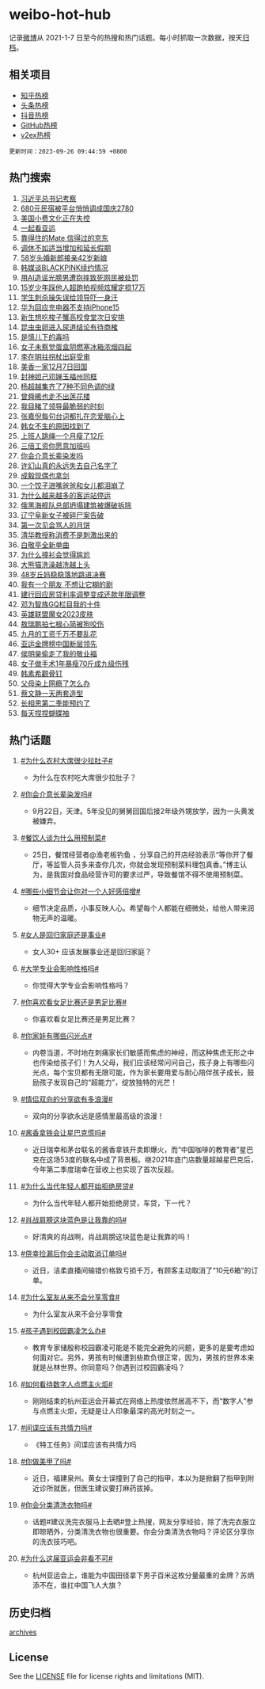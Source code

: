 # weibo-hot-hub

记录[微博](https://www.weibo.com)从 2021-1-7 日至今的热搜和热门话题。每小时抓取一次数据，按天[归档](archives)。

## 相关项目

- [知乎热榜](https://github.com/lonnyzhang423/zhihu-hot-hub)
- [头条热榜](https://github.com/lonnyzhang423/toutiao-hot-hub)
- [抖音热榜](https://github.com/lonnyzhang423/douyin-hot-hub)
- [GitHub热榜](https://github.com/lonnyzhang423/github-hot-hub)
- [v2ex热榜](https://github.com/lonnyzhang423/v2ex-hot-hub)


`更新时间：2023-09-26 09:44:59 +0800`

## 热门搜索

1. [习近平总书记考察](https://m.weibo.cn/search?containerid=100103type%3D1%26t%3D10%26q%3D%23%E4%B9%A0%E8%BF%91%E5%B9%B3%E6%80%BB%E4%B9%A6%E8%AE%B0%E8%80%83%E5%AF%9F%23&stream_entry_id=51&isnewpage=1&extparam=seat%3D1%26stream_entry_id%3D51%26pos%3D0%26c_type%3D51%26filter_type%3Drealtimehot%26dgr%3D0%26cate%3D10103%26q%3D%2523%25E4%25B9%25A0%25E8%25BF%2591%25E5%25B9%25B3%25E6%2580%25BB%25E4%25B9%25A6%25E8%25AE%25B0%25E8%2580%2583%25E5%25AF%259F%2523%26display_time%3D1695692698%26pre_seqid%3D169569269888202715237)
1. [680元民宿被平台悄悄调成国庆2780](https://m.weibo.cn/search?containerid=100103type%3D1%26t%3D10%26q%3D%23680%E5%85%83%E6%B0%91%E5%AE%BF%E8%A2%AB%E5%B9%B3%E5%8F%B0%E6%82%84%E6%82%84%E8%B0%83%E6%88%90%E5%9B%BD%E5%BA%862780%23&stream_entry_id=31&isnewpage=1&extparam=seat%3D1%26realpos%3D1%26dgr%3D0%26pos%3D0%26c_type%3D31%26band_rank%3D1%26flag%3D1%26filter_type%3Drealtimehot%26stream_entry_id%3D31%26q%3D%2523680%25E5%2585%2583%25E6%25B0%2591%25E5%25AE%25BF%25E8%25A2%25AB%25E5%25B9%25B3%25E5%258F%25B0%25E6%2582%2584%25E6%2582%2584%25E8%25B0%2583%25E6%2588%2590%25E5%259B%25BD%25E5%25BA%25862780%2523%26cate%3D5001%26lcate%3D5001%26display_time%3D1695692698%26pre_seqid%3D169569269888202715237)
1. [美国小费文化正在失控](https://m.weibo.cn/search?containerid=100103type%3D1%26t%3D10%26q%3D%E7%BE%8E%E5%9B%BD%E5%B0%8F%E8%B4%B9%E6%96%87%E5%8C%96%E6%AD%A3%E5%9C%A8%E5%A4%B1%E6%8E%A7&stream_entry_id=31&isnewpage=1&extparam=seat%3D1%26realpos%3D2%26dgr%3D0%26pos%3D1%26c_type%3D31%26band_rank%3D2%26flag%3D2%26filter_type%3Drealtimehot%26stream_entry_id%3D31%26q%3D%25E7%25BE%258E%25E5%259B%25BD%25E5%25B0%258F%25E8%25B4%25B9%25E6%2596%2587%25E5%258C%2596%25E6%25AD%25A3%25E5%259C%25A8%25E5%25A4%25B1%25E6%258E%25A7%26cate%3D5001%26lcate%3D5001%26display_time%3D1695692698%26pre_seqid%3D169569269888202715237)
1. [一起看亚运](https://m.weibo.cn/search?containerid=100103type%3D1%26t%3D10%26q%3D%23%E4%B8%80%E8%B5%B7%E7%9C%8B%E4%BA%9A%E8%BF%90%23&stream_entry_id=31&isnewpage=1&extparam=seat%3D1%26realpos%3D3%26dgr%3D0%26pos%3D2%26c_type%3D31%26band_rank%3D3%26flag%3D0%26filter_type%3Drealtimehot%26stream_entry_id%3D31%26q%3D%2523%25E4%25B8%2580%25E8%25B5%25B7%25E7%259C%258B%25E4%25BA%259A%25E8%25BF%2590%2523%26cate%3D5001%26lcate%3D5001%26display_time%3D1695692698%26pre_seqid%3D169569269888202715237)
1. [靠得住的Mate 信得过的京东](https://m.weibo.cn/search?containerid=100103type%3D1%26t%3D10%26q%3D%23%E9%9D%A0%E5%BE%97%E4%BD%8F%E7%9A%84Mate+%E4%BF%A1%E5%BE%97%E8%BF%87%E7%9A%84%E4%BA%AC%E4%B8%9C%23&stream_entry_id=31&isnewpage=1&extparam=seat%3D1%26filter_type%3Drealtimehot%26pos%3D3%26c_type%3D31%26band_rank%3D4%26dgr%3D0%26adid%3D205721%26is_ad_pos%3D1%26topic_ad%3D1%26stream_entry_id%3D31%26q%3D%2523%25E9%259D%25A0%25E5%25BE%2597%25E4%25BD%258F%25E7%259A%2584Mate%2520%25E4%25BF%25A1%25E5%25BE%2597%25E8%25BF%2587%25E7%259A%2584%25E4%25BA%25AC%25E4%25B8%259C%2523%26cate%3D5001%26lcate%3D5001%26display_time%3D1695692698%26pre_seqid%3D169569269888202715237)
1. [调休不如适当增加和延长假期](https://m.weibo.cn/search?containerid=100103type%3D1%26t%3D10%26q%3D%23%E8%B0%83%E4%BC%91%E4%B8%8D%E5%A6%82%E9%80%82%E5%BD%93%E5%A2%9E%E5%8A%A0%E5%92%8C%E5%BB%B6%E9%95%BF%E5%81%87%E6%9C%9F%23&stream_entry_id=31&isnewpage=1&extparam=seat%3D1%26realpos%3D4%26dgr%3D0%26pos%3D4%26c_type%3D31%26band_rank%3D4%26flag%3D1%26filter_type%3Drealtimehot%26stream_entry_id%3D31%26q%3D%2523%25E8%25B0%2583%25E4%25BC%2591%25E4%25B8%258D%25E5%25A6%2582%25E9%2580%2582%25E5%25BD%2593%25E5%25A2%259E%25E5%258A%25A0%25E5%2592%258C%25E5%25BB%25B6%25E9%2595%25BF%25E5%2581%2587%25E6%259C%259F%2523%26cate%3D5001%26lcate%3D5001%26display_time%3D1695692698%26pre_seqid%3D169569269888202715237)
1. [58岁头婚新郎接亲42岁新娘](https://m.weibo.cn/search?containerid=100103type%3D1%26t%3D10%26q%3D%2358%E5%B2%81%E5%A4%B4%E5%A9%9A%E6%96%B0%E9%83%8E%E6%8E%A5%E4%BA%B242%E5%B2%81%E6%96%B0%E5%A8%98%23&stream_entry_id=31&isnewpage=1&extparam=seat%3D1%26realpos%3D5%26dgr%3D0%26pos%3D5%26c_type%3D31%26band_rank%3D5%26flag%3D2%26filter_type%3Drealtimehot%26stream_entry_id%3D31%26q%3D%252358%25E5%25B2%2581%25E5%25A4%25B4%25E5%25A9%259A%25E6%2596%25B0%25E9%2583%258E%25E6%258E%25A5%25E4%25BA%25B242%25E5%25B2%2581%25E6%2596%25B0%25E5%25A8%2598%2523%26cate%3D5001%26lcate%3D5001%26display_time%3D1695692698%26pre_seqid%3D169569269888202715237)
1. [韩媒谈BLACKPINK续约情况](https://m.weibo.cn/search?containerid=100103type%3D1%26t%3D10%26q%3D%23%E9%9F%A9%E5%AA%92%E8%B0%88BLACKPINK%E7%BB%AD%E7%BA%A6%E6%83%85%E5%86%B5%23&stream_entry_id=31&isnewpage=1&extparam=seat%3D1%26realpos%3D6%26dgr%3D0%26pos%3D6%26c_type%3D31%26band_rank%3D6%26flag%3D1%26filter_type%3Drealtimehot%26stream_entry_id%3D31%26q%3D%2523%25E9%259F%25A9%25E5%25AA%2592%25E8%25B0%2588BLACKPINK%25E7%25BB%25AD%25E7%25BA%25A6%25E6%2583%2585%25E5%2586%25B5%2523%26cate%3D5001%26lcate%3D5001%26display_time%3D1695692698%26pre_seqid%3D169569269888202715237)
1. [用AI造谣光膀男遭抱摔致死网民被处罚](https://m.weibo.cn/search?containerid=100103type%3D1%26t%3D10%26q%3D%23%E7%94%A8AI%E9%80%A0%E8%B0%A3%E5%85%89%E8%86%80%E7%94%B7%E9%81%AD%E6%8A%B1%E6%91%94%E8%87%B4%E6%AD%BB%E7%BD%91%E6%B0%91%E8%A2%AB%E5%A4%84%E7%BD%9A%23&stream_entry_id=31&isnewpage=1&extparam=seat%3D1%26filter_type%3Drealtimehot%26pos%3D7%26c_type%3D31%26band_rank%3D7%26dgr%3D0%26adid%3D205597%26is_ad_pos%3D1%26stream_entry_id%3D31%26q%3D%2523%25E7%2594%25A8AI%25E9%2580%25A0%25E8%25B0%25A3%25E5%2585%2589%25E8%2586%2580%25E7%2594%25B7%25E9%2581%25AD%25E6%258A%25B1%25E6%2591%2594%25E8%2587%25B4%25E6%25AD%25BB%25E7%25BD%2591%25E6%25B0%2591%25E8%25A2%25AB%25E5%25A4%2584%25E7%25BD%259A%2523%26cate%3D5001%26lcate%3D5001%26display_time%3D1695692698%26pre_seqid%3D169569269888202715237)
1. [15岁少年踩他人超跑拍视频炫耀定损17万](https://m.weibo.cn/search?containerid=100103type%3D1%26t%3D10%26q%3D%2315%E5%B2%81%E5%B0%91%E5%B9%B4%E8%B8%A9%E4%BB%96%E4%BA%BA%E8%B6%85%E8%B7%91%E6%8B%8D%E8%A7%86%E9%A2%91%E7%82%AB%E8%80%80%E5%AE%9A%E6%8D%9F17%E4%B8%87%23&stream_entry_id=31&isnewpage=1&extparam=seat%3D1%26realpos%3D7%26dgr%3D0%26pos%3D8%26c_type%3D31%26band_rank%3D7%26flag%3D0%26filter_type%3Drealtimehot%26stream_entry_id%3D31%26q%3D%252315%25E5%25B2%2581%25E5%25B0%2591%25E5%25B9%25B4%25E8%25B8%25A9%25E4%25BB%2596%25E4%25BA%25BA%25E8%25B6%2585%25E8%25B7%2591%25E6%258B%258D%25E8%25A7%2586%25E9%25A2%2591%25E7%2582%25AB%25E8%2580%2580%25E5%25AE%259A%25E6%258D%259F17%25E4%25B8%2587%2523%26cate%3D5001%26lcate%3D5001%26display_time%3D1695692698%26pre_seqid%3D169569269888202715237)
1. [学生刺杀操失误给领导吓一身汗](https://m.weibo.cn/search?containerid=100103type%3D1%26t%3D10%26q%3D%23%E5%AD%A6%E7%94%9F%E5%88%BA%E6%9D%80%E6%93%8D%E5%A4%B1%E8%AF%AF%E7%BB%99%E9%A2%86%E5%AF%BC%E5%90%93%E4%B8%80%E8%BA%AB%E6%B1%97%23&stream_entry_id=31&isnewpage=1&extparam=seat%3D1%26realpos%3D8%26dgr%3D0%26pos%3D9%26c_type%3D31%26band_rank%3D8%26flag%3D2%26filter_type%3Drealtimehot%26stream_entry_id%3D31%26q%3D%2523%25E5%25AD%25A6%25E7%2594%259F%25E5%2588%25BA%25E6%259D%2580%25E6%2593%258D%25E5%25A4%25B1%25E8%25AF%25AF%25E7%25BB%2599%25E9%25A2%2586%25E5%25AF%25BC%25E5%2590%2593%25E4%25B8%2580%25E8%25BA%25AB%25E6%25B1%2597%2523%26cate%3D5001%26lcate%3D5001%26display_time%3D1695692698%26pre_seqid%3D169569269888202715237)
1. [华为回应充电器不支持iPhone15](https://m.weibo.cn/search?containerid=100103type%3D1%26t%3D10%26q%3D%23%E5%8D%8E%E4%B8%BA%E5%9B%9E%E5%BA%94%E5%85%85%E7%94%B5%E5%99%A8%E4%B8%8D%E6%94%AF%E6%8C%81iPhone15%23&stream_entry_id=31&isnewpage=1&extparam=seat%3D1%26realpos%3D9%26dgr%3D0%26pos%3D10%26c_type%3D31%26band_rank%3D9%26flag%3D0%26filter_type%3Drealtimehot%26stream_entry_id%3D31%26q%3D%2523%25E5%258D%258E%25E4%25B8%25BA%25E5%259B%259E%25E5%25BA%2594%25E5%2585%2585%25E7%2594%25B5%25E5%2599%25A8%25E4%25B8%258D%25E6%2594%25AF%25E6%258C%2581iPhone15%2523%26cate%3D5001%26lcate%3D5001%26display_time%3D1695692698%26pre_seqid%3D169569269888202715237)
1. [新生想吃梭子蟹高校食堂次日安排](https://m.weibo.cn/search?containerid=100103type%3D1%26t%3D10%26q%3D%23%E6%96%B0%E7%94%9F%E6%83%B3%E5%90%83%E6%A2%AD%E5%AD%90%E8%9F%B9%E9%AB%98%E6%A0%A1%E9%A3%9F%E5%A0%82%E6%AC%A1%E6%97%A5%E5%AE%89%E6%8E%92%23&stream_entry_id=31&isnewpage=1&extparam=seat%3D1%26realpos%3D10%26dgr%3D0%26pos%3D11%26c_type%3D31%26band_rank%3D10%26flag%3D32768%26filter_type%3Drealtimehot%26stream_entry_id%3D31%26q%3D%2523%25E6%2596%25B0%25E7%2594%259F%25E6%2583%25B3%25E5%2590%2583%25E6%25A2%25AD%25E5%25AD%2590%25E8%259F%25B9%25E9%25AB%2598%25E6%25A0%25A1%25E9%25A3%259F%25E5%25A0%2582%25E6%25AC%25A1%25E6%2597%25A5%25E5%25AE%2589%25E6%258E%2592%2523%26cate%3D5001%26lcate%3D5001%26display_time%3D1695692698%26pre_seqid%3D169569269888202715237)
1. [昆虫虫卵进入尿道结论有待商榷](https://m.weibo.cn/search?containerid=100103type%3D1%26t%3D10%26q%3D%E6%98%86%E8%99%AB%E8%99%AB%E5%8D%B5%E8%BF%9B%E5%85%A5%E5%B0%BF%E9%81%93%E7%BB%93%E8%AE%BA%E6%9C%89%E5%BE%85%E5%95%86%E6%A6%B7&stream_entry_id=31&isnewpage=1&extparam=seat%3D1%26realpos%3D11%26dgr%3D0%26pos%3D12%26c_type%3D31%26band_rank%3D11%26flag%3D1%26filter_type%3Drealtimehot%26stream_entry_id%3D31%26q%3D%25E6%2598%2586%25E8%2599%25AB%25E8%2599%25AB%25E5%258D%25B5%25E8%25BF%259B%25E5%2585%25A5%25E5%25B0%25BF%25E9%2581%2593%25E7%25BB%2593%25E8%25AE%25BA%25E6%259C%2589%25E5%25BE%2585%25E5%2595%2586%25E6%25A6%25B7%26cate%3D5001%26lcate%3D5001%26display_time%3D1695692698%26pre_seqid%3D169569269888202715237)
1. [是慎儿下的毒吗](https://m.weibo.cn/search?containerid=100103type%3D1%26t%3D10%26q%3D%23%E6%98%AF%E6%85%8E%E5%84%BF%E4%B8%8B%E7%9A%84%E6%AF%92%E5%90%97%23&stream_entry_id=31&isnewpage=1&extparam=seat%3D1%26realpos%3D12%26dgr%3D0%26pos%3D13%26c_type%3D31%26band_rank%3D12%26flag%3D1%26filter_type%3Drealtimehot%26stream_entry_id%3D31%26q%3D%2523%25E6%2598%25AF%25E6%2585%258E%25E5%2584%25BF%25E4%25B8%258B%25E7%259A%2584%25E6%25AF%2592%25E5%2590%2597%2523%26cate%3D5001%26lcate%3D5001%26display_time%3D1695692698%26pre_seqid%3D169569269888202715237)
1. [女子未察觉蛋盒阴燃塞冰箱浓烟四起](https://m.weibo.cn/search?containerid=100103type%3D1%26t%3D10%26q%3D%23%E5%A5%B3%E5%AD%90%E6%9C%AA%E5%AF%9F%E8%A7%89%E8%9B%8B%E7%9B%92%E9%98%B4%E7%87%83%E5%A1%9E%E5%86%B0%E7%AE%B1%E6%B5%93%E7%83%9F%E5%9B%9B%E8%B5%B7%23&stream_entry_id=31&isnewpage=1&extparam=seat%3D1%26realpos%3D13%26dgr%3D0%26pos%3D14%26c_type%3D31%26band_rank%3D13%26flag%3D1%26filter_type%3Drealtimehot%26stream_entry_id%3D31%26q%3D%2523%25E5%25A5%25B3%25E5%25AD%2590%25E6%259C%25AA%25E5%25AF%259F%25E8%25A7%2589%25E8%259B%258B%25E7%259B%2592%25E9%2598%25B4%25E7%2587%2583%25E5%25A1%259E%25E5%2586%25B0%25E7%25AE%25B1%25E6%25B5%2593%25E7%2583%259F%25E5%259B%259B%25E8%25B5%25B7%2523%26cate%3D5001%26lcate%3D5001%26display_time%3D1695692698%26pre_seqid%3D169569269888202715237)
1. [李在明拄拐杖出庭受审](https://m.weibo.cn/search?containerid=100103type%3D1%26t%3D10%26q%3D%23%E6%9D%8E%E5%9C%A8%E6%98%8E%E6%8B%84%E6%8B%90%E6%9D%96%E5%87%BA%E5%BA%AD%E5%8F%97%E5%AE%A1%23&stream_entry_id=31&isnewpage=1&extparam=seat%3D1%26realpos%3D14%26dgr%3D0%26pos%3D15%26c_type%3D31%26band_rank%3D14%26flag%3D1%26filter_type%3Drealtimehot%26stream_entry_id%3D31%26q%3D%2523%25E6%259D%258E%25E5%259C%25A8%25E6%2598%258E%25E6%258B%2584%25E6%258B%2590%25E6%259D%2596%25E5%2587%25BA%25E5%25BA%25AD%25E5%258F%2597%25E5%25AE%25A1%2523%26cate%3D5001%26lcate%3D5001%26display_time%3D1695692698%26pre_seqid%3D169569269888202715237)
1. [美香一家12月7日回国](https://m.weibo.cn/search?containerid=100103type%3D1%26t%3D10%26q%3D%23%E7%BE%8E%E9%A6%99%E4%B8%80%E5%AE%B612%E6%9C%887%E6%97%A5%E5%9B%9E%E5%9B%BD%23&stream_entry_id=31&isnewpage=1&extparam=seat%3D1%26realpos%3D15%26dgr%3D0%26pos%3D16%26c_type%3D31%26band_rank%3D15%26flag%3D1%26filter_type%3Drealtimehot%26stream_entry_id%3D31%26q%3D%2523%25E7%25BE%258E%25E9%25A6%2599%25E4%25B8%2580%25E5%25AE%25B612%25E6%259C%25887%25E6%2597%25A5%25E5%259B%259E%25E5%259B%25BD%2523%26cate%3D5001%26lcate%3D5001%26display_time%3D1695692698%26pre_seqid%3D169569269888202715237)
1. [封神妲己邓婵玉福州同框](https://m.weibo.cn/search?containerid=100103type%3D1%26t%3D10%26q%3D%23%E5%B0%81%E7%A5%9E%E5%A6%B2%E5%B7%B1%E9%82%93%E5%A9%B5%E7%8E%89%E7%A6%8F%E5%B7%9E%E5%90%8C%E6%A1%86%23&stream_entry_id=31&isnewpage=1&extparam=seat%3D1%26realpos%3D16%26dgr%3D0%26pos%3D17%26c_type%3D31%26band_rank%3D16%26flag%3D1%26filter_type%3Drealtimehot%26stream_entry_id%3D31%26q%3D%2523%25E5%25B0%2581%25E7%25A5%259E%25E5%25A6%25B2%25E5%25B7%25B1%25E9%2582%2593%25E5%25A9%25B5%25E7%258E%2589%25E7%25A6%258F%25E5%25B7%259E%25E5%2590%258C%25E6%25A1%2586%2523%26cate%3D5001%26lcate%3D5001%26display_time%3D1695692698%26pre_seqid%3D169569269888202715237)
1. [杨超越集齐了7种不同色调的绿](https://m.weibo.cn/search?containerid=100103type%3D1%26t%3D10%26q%3D%23%E6%9D%A8%E8%B6%85%E8%B6%8A%E9%9B%86%E9%BD%90%E4%BA%867%E7%A7%8D%E4%B8%8D%E5%90%8C%E8%89%B2%E8%B0%83%E7%9A%84%E7%BB%BF%23&stream_entry_id=31&isnewpage=1&extparam=seat%3D1%26realpos%3D17%26dgr%3D0%26pos%3D18%26c_type%3D31%26band_rank%3D17%26flag%3D1%26filter_type%3Drealtimehot%26stream_entry_id%3D31%26q%3D%2523%25E6%259D%25A8%25E8%25B6%2585%25E8%25B6%258A%25E9%259B%2586%25E9%25BD%2590%25E4%25BA%25867%25E7%25A7%258D%25E4%25B8%258D%25E5%2590%258C%25E8%2589%25B2%25E8%25B0%2583%25E7%259A%2584%25E7%25BB%25BF%2523%26cate%3D5001%26lcate%3D5001%26display_time%3D1695692698%26pre_seqid%3D169569269888202715237)
1. [曾舜晞也走不出莲花楼](https://m.weibo.cn/search?containerid=100103type%3D1%26t%3D10%26q%3D%23%E6%9B%BE%E8%88%9C%E6%99%9E%E4%B9%9F%E8%B5%B0%E4%B8%8D%E5%87%BA%E8%8E%B2%E8%8A%B1%E6%A5%BC%23&stream_entry_id=31&isnewpage=1&extparam=seat%3D1%26realpos%3D18%26dgr%3D0%26pos%3D19%26c_type%3D31%26band_rank%3D18%26flag%3D1%26filter_type%3Drealtimehot%26stream_entry_id%3D31%26q%3D%2523%25E6%259B%25BE%25E8%2588%259C%25E6%2599%259E%25E4%25B9%259F%25E8%25B5%25B0%25E4%25B8%258D%25E5%2587%25BA%25E8%258E%25B2%25E8%258A%25B1%25E6%25A5%25BC%2523%26cate%3D5001%26lcate%3D5001%26display_time%3D1695692698%26pre_seqid%3D169569269888202715237)
1. [我目睹了领导最脆弱的时刻](https://m.weibo.cn/search?containerid=100103type%3D1%26t%3D10%26q%3D%23%E6%88%91%E7%9B%AE%E7%9D%B9%E4%BA%86%E9%A2%86%E5%AF%BC%E6%9C%80%E8%84%86%E5%BC%B1%E7%9A%84%E6%97%B6%E5%88%BB%23&stream_entry_id=31&isnewpage=1&extparam=seat%3D1%26realpos%3D19%26dgr%3D0%26pos%3D20%26c_type%3D31%26band_rank%3D19%26flag%3D1%26filter_type%3Drealtimehot%26stream_entry_id%3D31%26q%3D%2523%25E6%2588%2591%25E7%259B%25AE%25E7%259D%25B9%25E4%25BA%2586%25E9%25A2%2586%25E5%25AF%25BC%25E6%259C%2580%25E8%2584%2586%25E5%25BC%25B1%25E7%259A%2584%25E6%2597%25B6%25E5%2588%25BB%2523%26cate%3D5001%26lcate%3D5001%26display_time%3D1695692698%26pre_seqid%3D169569269888202715237)
1. [张嘉倪每句台词都扎在恋爱脑心上](https://m.weibo.cn/search?containerid=100103type%3D1%26t%3D10%26q%3D%23%E5%BC%A0%E5%98%89%E5%80%AA%E6%AF%8F%E5%8F%A5%E5%8F%B0%E8%AF%8D%E9%83%BD%E6%89%8E%E5%9C%A8%E6%81%8B%E7%88%B1%E8%84%91%E5%BF%83%E4%B8%8A%23&stream_entry_id=31&isnewpage=1&extparam=seat%3D1%26realpos%3D20%26dgr%3D0%26pos%3D21%26c_type%3D31%26band_rank%3D20%26flag%3D0%26filter_type%3Drealtimehot%26stream_entry_id%3D31%26q%3D%2523%25E5%25BC%25A0%25E5%2598%2589%25E5%2580%25AA%25E6%25AF%258F%25E5%258F%25A5%25E5%258F%25B0%25E8%25AF%258D%25E9%2583%25BD%25E6%2589%258E%25E5%259C%25A8%25E6%2581%258B%25E7%2588%25B1%25E8%2584%2591%25E5%25BF%2583%25E4%25B8%258A%2523%26cate%3D5001%26lcate%3D5001%26display_time%3D1695692698%26pre_seqid%3D169569269888202715237)
1. [韩女不生的原因找到了](https://m.weibo.cn/search?containerid=100103type%3D1%26t%3D10%26q%3D%E9%9F%A9%E5%A5%B3%E4%B8%8D%E7%94%9F%E7%9A%84%E5%8E%9F%E5%9B%A0%E6%89%BE%E5%88%B0%E4%BA%86&stream_entry_id=31&isnewpage=1&extparam=seat%3D1%26realpos%3D21%26dgr%3D0%26pos%3D22%26c_type%3D31%26band_rank%3D21%26flag%3D2%26filter_type%3Drealtimehot%26stream_entry_id%3D31%26q%3D%25E9%259F%25A9%25E5%25A5%25B3%25E4%25B8%258D%25E7%2594%259F%25E7%259A%2584%25E5%258E%259F%25E5%259B%25A0%25E6%2589%25BE%25E5%2588%25B0%25E4%25BA%2586%26cate%3D5001%26lcate%3D5001%26display_time%3D1695692698%26pre_seqid%3D169569269888202715237)
1. [上班人跳绳一个月瘦了12斤](https://m.weibo.cn/search?containerid=100103type%3D1%26t%3D10%26q%3D%E4%B8%8A%E7%8F%AD%E4%BA%BA%E8%B7%B3%E7%BB%B3%E4%B8%80%E4%B8%AA%E6%9C%88%E7%98%A6%E4%BA%8612%E6%96%A4&stream_entry_id=31&isnewpage=1&extparam=seat%3D1%26realpos%3D22%26dgr%3D0%26pos%3D23%26c_type%3D31%26band_rank%3D22%26flag%3D0%26filter_type%3Drealtimehot%26stream_entry_id%3D31%26q%3D%25E4%25B8%258A%25E7%258F%25AD%25E4%25BA%25BA%25E8%25B7%25B3%25E7%25BB%25B3%25E4%25B8%2580%25E4%25B8%25AA%25E6%259C%2588%25E7%2598%25A6%25E4%25BA%258612%25E6%2596%25A4%26cate%3D5001%26lcate%3D5001%26display_time%3D1695692698%26pre_seqid%3D169569269888202715237)
1. [三倍工资你愿意加班吗](https://m.weibo.cn/search?containerid=100103type%3D1%26t%3D10%26q%3D%23%E4%B8%89%E5%80%8D%E5%B7%A5%E8%B5%84%E4%BD%A0%E6%84%BF%E6%84%8F%E5%8A%A0%E7%8F%AD%E5%90%97%23&stream_entry_id=31&isnewpage=1&extparam=seat%3D1%26realpos%3D23%26dgr%3D0%26pos%3D24%26c_type%3D31%26band_rank%3D23%26flag%3D1%26filter_type%3Drealtimehot%26stream_entry_id%3D31%26q%3D%2523%25E4%25B8%2589%25E5%2580%258D%25E5%25B7%25A5%25E8%25B5%2584%25E4%25BD%25A0%25E6%2584%25BF%25E6%2584%258F%25E5%258A%25A0%25E7%258F%25AD%25E5%2590%2597%2523%26cate%3D5001%26lcate%3D5001%26display_time%3D1695692698%26pre_seqid%3D169569269888202715237)
1. [你会介意长辈染发吗](https://m.weibo.cn/search?containerid=100103type%3D1%26t%3D10%26q%3D%23%E4%BD%A0%E4%BC%9A%E4%BB%8B%E6%84%8F%E9%95%BF%E8%BE%88%E6%9F%93%E5%8F%91%E5%90%97%23&stream_entry_id=31&isnewpage=1&extparam=seat%3D1%26realpos%3D24%26dgr%3D0%26pos%3D25%26c_type%3D31%26band_rank%3D24%26flag%3D1%26filter_type%3Drealtimehot%26stream_entry_id%3D31%26q%3D%2523%25E4%25BD%25A0%25E4%25BC%259A%25E4%25BB%258B%25E6%2584%258F%25E9%2595%25BF%25E8%25BE%2588%25E6%259F%2593%25E5%258F%2591%25E5%2590%2597%2523%26cate%3D5001%26lcate%3D5001%26display_time%3D1695692698%26pre_seqid%3D169569269888202715237)
1. [许幻山真的永远失去自己名字了](https://m.weibo.cn/search?containerid=100103type%3D1%26t%3D10%26q%3D%E8%AE%B8%E5%B9%BB%E5%B1%B1%E7%9C%9F%E7%9A%84%E6%B0%B8%E8%BF%9C%E5%A4%B1%E5%8E%BB%E8%87%AA%E5%B7%B1%E5%90%8D%E5%AD%97%E4%BA%86&stream_entry_id=31&isnewpage=1&extparam=seat%3D1%26realpos%3D25%26dgr%3D0%26pos%3D26%26c_type%3D31%26band_rank%3D25%26flag%3D0%26filter_type%3Drealtimehot%26stream_entry_id%3D31%26q%3D%25E8%25AE%25B8%25E5%25B9%25BB%25E5%25B1%25B1%25E7%259C%259F%25E7%259A%2584%25E6%25B0%25B8%25E8%25BF%259C%25E5%25A4%25B1%25E5%258E%25BB%25E8%2587%25AA%25E5%25B7%25B1%25E5%2590%258D%25E5%25AD%2597%25E4%25BA%2586%26cate%3D5001%26lcate%3D5001%26display_time%3D1695692698%26pre_seqid%3D169569269888202715237)
1. [成毅现偶也拿剑](https://m.weibo.cn/search?containerid=100103type%3D1%26t%3D10%26q%3D%23%E6%88%90%E6%AF%85%E7%8E%B0%E5%81%B6%E4%B9%9F%E6%8B%BF%E5%89%91%23&stream_entry_id=31&isnewpage=1&extparam=seat%3D1%26realpos%3D26%26dgr%3D0%26pos%3D27%26c_type%3D31%26band_rank%3D26%26flag%3D1%26filter_type%3Drealtimehot%26stream_entry_id%3D31%26q%3D%2523%25E6%2588%2590%25E6%25AF%2585%25E7%258E%25B0%25E5%2581%25B6%25E4%25B9%259F%25E6%258B%25BF%25E5%2589%2591%2523%26cate%3D5001%26lcate%3D5001%26display_time%3D1695692698%26pre_seqid%3D169569269888202715237)
1. [一个饺子进嘴爸爸和女儿都泪崩了](https://m.weibo.cn/search?containerid=100103type%3D1%26t%3D10%26q%3D%23%E4%B8%80%E4%B8%AA%E9%A5%BA%E5%AD%90%E8%BF%9B%E5%98%B4%E7%88%B8%E7%88%B8%E5%92%8C%E5%A5%B3%E5%84%BF%E9%83%BD%E6%B3%AA%E5%B4%A9%E4%BA%86%23&stream_entry_id=31&isnewpage=1&extparam=seat%3D1%26realpos%3D27%26dgr%3D0%26pos%3D28%26c_type%3D31%26band_rank%3D27%26flag%3D32768%26filter_type%3Drealtimehot%26stream_entry_id%3D31%26q%3D%2523%25E4%25B8%2580%25E4%25B8%25AA%25E9%25A5%25BA%25E5%25AD%2590%25E8%25BF%259B%25E5%2598%25B4%25E7%2588%25B8%25E7%2588%25B8%25E5%2592%258C%25E5%25A5%25B3%25E5%2584%25BF%25E9%2583%25BD%25E6%25B3%25AA%25E5%25B4%25A9%25E4%25BA%2586%2523%26cate%3D5001%26lcate%3D5001%26display_time%3D1695692698%26pre_seqid%3D169569269888202715237)
1. [为什么越来越多的客运站停运](https://m.weibo.cn/search?containerid=100103type%3D1%26t%3D10%26q%3D%23%E4%B8%BA%E4%BB%80%E4%B9%88%E8%B6%8A%E6%9D%A5%E8%B6%8A%E5%A4%9A%E7%9A%84%E5%AE%A2%E8%BF%90%E7%AB%99%E5%81%9C%E8%BF%90%23&stream_entry_id=31&isnewpage=1&extparam=seat%3D1%26realpos%3D28%26dgr%3D0%26pos%3D29%26c_type%3D31%26band_rank%3D28%26flag%3D1%26filter_type%3Drealtimehot%26stream_entry_id%3D31%26q%3D%2523%25E4%25B8%25BA%25E4%25BB%2580%25E4%25B9%2588%25E8%25B6%258A%25E6%259D%25A5%25E8%25B6%258A%25E5%25A4%259A%25E7%259A%2584%25E5%25AE%25A2%25E8%25BF%2590%25E7%25AB%2599%25E5%2581%259C%25E8%25BF%2590%2523%26cate%3D5001%26lcate%3D5001%26display_time%3D1695692698%26pre_seqid%3D169569269888202715237)
1. [俄黑海舰队总部坍塌建筑被爆破拆除](https://m.weibo.cn/search?containerid=100103type%3D1%26t%3D10%26q%3D%23%E4%BF%84%E9%BB%91%E6%B5%B7%E8%88%B0%E9%98%9F%E6%80%BB%E9%83%A8%E5%9D%8D%E5%A1%8C%E5%BB%BA%E7%AD%91%E8%A2%AB%E7%88%86%E7%A0%B4%E6%8B%86%E9%99%A4%23&stream_entry_id=31&isnewpage=1&extparam=seat%3D1%26realpos%3D29%26dgr%3D0%26pos%3D30%26c_type%3D31%26band_rank%3D29%26flag%3D1%26filter_type%3Drealtimehot%26stream_entry_id%3D31%26q%3D%2523%25E4%25BF%2584%25E9%25BB%2591%25E6%25B5%25B7%25E8%2588%25B0%25E9%2598%259F%25E6%2580%25BB%25E9%2583%25A8%25E5%259D%258D%25E5%25A1%258C%25E5%25BB%25BA%25E7%25AD%2591%25E8%25A2%25AB%25E7%2588%2586%25E7%25A0%25B4%25E6%258B%2586%25E9%2599%25A4%2523%26cate%3D5001%26lcate%3D5001%26display_time%3D1695692698%26pre_seqid%3D169569269888202715237)
1. [辽宁阜新女子被碎尸案告破](https://m.weibo.cn/search?containerid=100103type%3D1%26t%3D10%26q%3D%23%E8%BE%BD%E5%AE%81%E9%98%9C%E6%96%B0%E5%A5%B3%E5%AD%90%E8%A2%AB%E7%A2%8E%E5%B0%B8%E6%A1%88%E5%91%8A%E7%A0%B4%23&stream_entry_id=31&isnewpage=1&extparam=seat%3D1%26realpos%3D30%26dgr%3D0%26pos%3D31%26c_type%3D31%26band_rank%3D30%26flag%3D0%26filter_type%3Drealtimehot%26stream_entry_id%3D31%26q%3D%2523%25E8%25BE%25BD%25E5%25AE%2581%25E9%2598%259C%25E6%2596%25B0%25E5%25A5%25B3%25E5%25AD%2590%25E8%25A2%25AB%25E7%25A2%258E%25E5%25B0%25B8%25E6%25A1%2588%25E5%2591%258A%25E7%25A0%25B4%2523%26cate%3D5001%26lcate%3D5001%26display_time%3D1695692698%26pre_seqid%3D169569269888202715237)
1. [第一次见会骂人的月饼](https://m.weibo.cn/search?containerid=100103type%3D1%26t%3D10%26q%3D%E7%AC%AC%E4%B8%80%E6%AC%A1%E8%A7%81%E4%BC%9A%E9%AA%82%E4%BA%BA%E7%9A%84%E6%9C%88%E9%A5%BC&stream_entry_id=31&isnewpage=1&extparam=seat%3D1%26realpos%3D31%26dgr%3D0%26pos%3D32%26c_type%3D31%26band_rank%3D31%26flag%3D0%26filter_type%3Drealtimehot%26stream_entry_id%3D31%26q%3D%25E7%25AC%25AC%25E4%25B8%2580%25E6%25AC%25A1%25E8%25A7%2581%25E4%25BC%259A%25E9%25AA%2582%25E4%25BA%25BA%25E7%259A%2584%25E6%259C%2588%25E9%25A5%25BC%26cate%3D5001%26lcate%3D5001%26display_time%3D1695692698%26pre_seqid%3D169569269888202715237)
1. [清华教授称消费不是刺激出来的](https://m.weibo.cn/search?containerid=100103type%3D1%26t%3D10%26q%3D%23%E6%B8%85%E5%8D%8E%E6%95%99%E6%8E%88%E7%A7%B0%E6%B6%88%E8%B4%B9%E4%B8%8D%E6%98%AF%E5%88%BA%E6%BF%80%E5%87%BA%E6%9D%A5%E7%9A%84%23&stream_entry_id=31&isnewpage=1&extparam=seat%3D1%26realpos%3D32%26dgr%3D0%26pos%3D33%26c_type%3D31%26band_rank%3D32%26flag%3D1%26filter_type%3Drealtimehot%26stream_entry_id%3D31%26q%3D%2523%25E6%25B8%2585%25E5%258D%258E%25E6%2595%2599%25E6%258E%2588%25E7%25A7%25B0%25E6%25B6%2588%25E8%25B4%25B9%25E4%25B8%258D%25E6%2598%25AF%25E5%2588%25BA%25E6%25BF%2580%25E5%2587%25BA%25E6%259D%25A5%25E7%259A%2584%2523%26cate%3D5001%26lcate%3D5001%26display_time%3D1695692698%26pre_seqid%3D169569269888202715237)
1. [白敬亭全新单曲](https://m.weibo.cn/search?containerid=100103type%3D1%26t%3D10%26q%3D%23%E7%99%BD%E6%95%AC%E4%BA%AD%E5%85%A8%E6%96%B0%E5%8D%95%E6%9B%B2%23&stream_entry_id=31&isnewpage=1&extparam=seat%3D1%26realpos%3D33%26dgr%3D0%26pos%3D34%26c_type%3D31%26band_rank%3D33%26flag%3D1%26filter_type%3Drealtimehot%26stream_entry_id%3D31%26q%3D%2523%25E7%2599%25BD%25E6%2595%25AC%25E4%25BA%25AD%25E5%2585%25A8%25E6%2596%25B0%25E5%258D%2595%25E6%259B%25B2%2523%26cate%3D5001%26lcate%3D5001%26display_time%3D1695692698%26pre_seqid%3D169569269888202715237)
1. [为什么撞衫会觉得尴尬](https://m.weibo.cn/search?containerid=100103type%3D1%26t%3D10%26q%3D%23%E4%B8%BA%E4%BB%80%E4%B9%88%E6%92%9E%E8%A1%AB%E4%BC%9A%E8%A7%89%E5%BE%97%E5%B0%B4%E5%B0%AC%23&stream_entry_id=31&isnewpage=1&extparam=seat%3D1%26realpos%3D34%26dgr%3D0%26pos%3D35%26c_type%3D31%26band_rank%3D34%26flag%3D1%26filter_type%3Drealtimehot%26stream_entry_id%3D31%26q%3D%2523%25E4%25B8%25BA%25E4%25BB%2580%25E4%25B9%2588%25E6%2592%259E%25E8%25A1%25AB%25E4%25BC%259A%25E8%25A7%2589%25E5%25BE%2597%25E5%25B0%25B4%25E5%25B0%25AC%2523%26cate%3D5001%26lcate%3D5001%26display_time%3D1695692698%26pre_seqid%3D169569269888202715237)
1. [大熊猫洗澡越洗越上头](https://m.weibo.cn/search?containerid=100103type%3D1%26t%3D10%26q%3D%23%E5%A4%A7%E7%86%8A%E7%8C%AB%E6%B4%97%E6%BE%A1%E8%B6%8A%E6%B4%97%E8%B6%8A%E4%B8%8A%E5%A4%B4%23&stream_entry_id=31&isnewpage=1&extparam=seat%3D1%26realpos%3D35%26dgr%3D0%26pos%3D36%26c_type%3D31%26band_rank%3D35%26flag%3D1%26filter_type%3Drealtimehot%26stream_entry_id%3D31%26q%3D%2523%25E5%25A4%25A7%25E7%2586%258A%25E7%258C%25AB%25E6%25B4%2597%25E6%25BE%25A1%25E8%25B6%258A%25E6%25B4%2597%25E8%25B6%258A%25E4%25B8%258A%25E5%25A4%25B4%2523%26cate%3D5001%26lcate%3D5001%26display_time%3D1695692698%26pre_seqid%3D169569269888202715237)
1. [48岁丘妈稳稳落地跳进决赛](https://m.weibo.cn/search?containerid=100103type%3D1%26t%3D10%26q%3D%2348%E5%B2%81%E4%B8%98%E5%A6%88%E7%A8%B3%E7%A8%B3%E8%90%BD%E5%9C%B0%E8%B7%B3%E8%BF%9B%E5%86%B3%E8%B5%9B%23&stream_entry_id=31&isnewpage=1&extparam=seat%3D1%26realpos%3D36%26dgr%3D0%26pos%3D37%26c_type%3D31%26band_rank%3D36%26flag%3D32768%26filter_type%3Drealtimehot%26stream_entry_id%3D31%26q%3D%252348%25E5%25B2%2581%25E4%25B8%2598%25E5%25A6%2588%25E7%25A8%25B3%25E7%25A8%25B3%25E8%2590%25BD%25E5%259C%25B0%25E8%25B7%25B3%25E8%25BF%259B%25E5%2586%25B3%25E8%25B5%259B%2523%26cate%3D5001%26lcate%3D5001%26display_time%3D1695692698%26pre_seqid%3D169569269888202715237)
1. [我有一个朋友 不想让它糊的剧](https://m.weibo.cn/search?containerid=100103type%3D1%26t%3D10%26q%3D%E6%88%91%E6%9C%89%E4%B8%80%E4%B8%AA%E6%9C%8B%E5%8F%8B+%E4%B8%8D%E6%83%B3%E8%AE%A9%E5%AE%83%E7%B3%8A%E7%9A%84%E5%89%A7&stream_entry_id=31&isnewpage=1&extparam=seat%3D1%26realpos%3D37%26dgr%3D0%26pos%3D38%26c_type%3D31%26band_rank%3D37%26flag%3D1%26filter_type%3Drealtimehot%26stream_entry_id%3D31%26q%3D%25E6%2588%2591%25E6%259C%2589%25E4%25B8%2580%25E4%25B8%25AA%25E6%259C%258B%25E5%258F%258B%2520%25E4%25B8%258D%25E6%2583%25B3%25E8%25AE%25A9%25E5%25AE%2583%25E7%25B3%258A%25E7%259A%2584%25E5%2589%25A7%26cate%3D5001%26lcate%3D5001%26display_time%3D1695692698%26pre_seqid%3D169569269888202715237)
1. [建行回应房贷利率调整变成还款年限调整](https://m.weibo.cn/search?containerid=100103type%3D1%26t%3D10%26q%3D%23%E5%BB%BA%E8%A1%8C%E5%9B%9E%E5%BA%94%E6%88%BF%E8%B4%B7%E5%88%A9%E7%8E%87%E8%B0%83%E6%95%B4%E5%8F%98%E6%88%90%E8%BF%98%E6%AC%BE%E5%B9%B4%E9%99%90%E8%B0%83%E6%95%B4%23&stream_entry_id=31&isnewpage=1&extparam=seat%3D1%26realpos%3D38%26dgr%3D0%26pos%3D39%26c_type%3D31%26band_rank%3D38%26flag%3D0%26filter_type%3Drealtimehot%26stream_entry_id%3D31%26q%3D%2523%25E5%25BB%25BA%25E8%25A1%258C%25E5%259B%259E%25E5%25BA%2594%25E6%2588%25BF%25E8%25B4%25B7%25E5%2588%25A9%25E7%258E%2587%25E8%25B0%2583%25E6%2595%25B4%25E5%258F%2598%25E6%2588%2590%25E8%25BF%2598%25E6%25AC%25BE%25E5%25B9%25B4%25E9%2599%2590%25E8%25B0%2583%25E6%2595%25B4%2523%26cate%3D5001%26lcate%3D5001%26display_time%3D1695692698%26pre_seqid%3D169569269888202715237)
1. [邓为智族GQ栏目我的十件](https://m.weibo.cn/search?containerid=100103type%3D1%26t%3D10%26q%3D%23%E9%82%93%E4%B8%BA%E6%99%BA%E6%97%8FGQ%E6%A0%8F%E7%9B%AE%E6%88%91%E7%9A%84%E5%8D%81%E4%BB%B6%23&stream_entry_id=31&isnewpage=1&extparam=seat%3D1%26realpos%3D39%26dgr%3D0%26pos%3D40%26c_type%3D31%26band_rank%3D39%26flag%3D1%26filter_type%3Drealtimehot%26stream_entry_id%3D31%26q%3D%2523%25E9%2582%2593%25E4%25B8%25BA%25E6%2599%25BA%25E6%2597%258FGQ%25E6%25A0%258F%25E7%259B%25AE%25E6%2588%2591%25E7%259A%2584%25E5%258D%2581%25E4%25BB%25B6%2523%26cate%3D5001%26lcate%3D5001%26display_time%3D1695692698%26pre_seqid%3D169569269888202715237)
1. [英雄联盟魔女2023皮肤](https://m.weibo.cn/search?containerid=100103type%3D1%26t%3D10%26q%3D%23%E8%8B%B1%E9%9B%84%E8%81%94%E7%9B%9F%E9%AD%94%E5%A5%B32023%E7%9A%AE%E8%82%A4%23&stream_entry_id=31&isnewpage=1&extparam=seat%3D1%26realpos%3D40%26dgr%3D0%26pos%3D41%26c_type%3D31%26band_rank%3D40%26flag%3D0%26filter_type%3Drealtimehot%26stream_entry_id%3D31%26q%3D%2523%25E8%258B%25B1%25E9%259B%2584%25E8%2581%2594%25E7%259B%259F%25E9%25AD%2594%25E5%25A5%25B32023%25E7%259A%25AE%25E8%2582%25A4%2523%26cate%3D5001%26lcate%3D5001%26display_time%3D1695692698%26pre_seqid%3D169569269888202715237)
1. [敖瑞鹏拍七根心简被狗咬伤](https://m.weibo.cn/search?containerid=100103type%3D1%26t%3D10%26q%3D%23%E6%95%96%E7%91%9E%E9%B9%8F%E6%8B%8D%E4%B8%83%E6%A0%B9%E5%BF%83%E7%AE%80%E8%A2%AB%E7%8B%97%E5%92%AC%E4%BC%A4%23&stream_entry_id=31&isnewpage=1&extparam=seat%3D1%26realpos%3D41%26dgr%3D0%26pos%3D42%26c_type%3D31%26band_rank%3D41%26flag%3D1%26filter_type%3Drealtimehot%26stream_entry_id%3D31%26q%3D%2523%25E6%2595%2596%25E7%2591%259E%25E9%25B9%258F%25E6%258B%258D%25E4%25B8%2583%25E6%25A0%25B9%25E5%25BF%2583%25E7%25AE%2580%25E8%25A2%25AB%25E7%258B%2597%25E5%2592%25AC%25E4%25BC%25A4%2523%26cate%3D5001%26lcate%3D5001%26display_time%3D1695692698%26pre_seqid%3D169569269888202715237)
1. [九月的工资千万不要乱花](https://m.weibo.cn/search?containerid=100103type%3D1%26t%3D10%26q%3D%23%E4%B9%9D%E6%9C%88%E7%9A%84%E5%B7%A5%E8%B5%84%E5%8D%83%E4%B8%87%E4%B8%8D%E8%A6%81%E4%B9%B1%E8%8A%B1%23&stream_entry_id=31&isnewpage=1&extparam=seat%3D1%26realpos%3D42%26dgr%3D0%26pos%3D43%26c_type%3D31%26band_rank%3D42%26flag%3D0%26filter_type%3Drealtimehot%26stream_entry_id%3D31%26q%3D%2523%25E4%25B9%259D%25E6%259C%2588%25E7%259A%2584%25E5%25B7%25A5%25E8%25B5%2584%25E5%258D%2583%25E4%25B8%2587%25E4%25B8%258D%25E8%25A6%2581%25E4%25B9%25B1%25E8%258A%25B1%2523%26cate%3D5001%26lcate%3D5001%26display_time%3D1695692698%26pre_seqid%3D169569269888202715237)
1. [亚运金牌榜中国断层领先](https://m.weibo.cn/search?containerid=100103type%3D1%26t%3D10%26q%3D%23%E4%BA%9A%E8%BF%90%E9%87%91%E7%89%8C%E6%A6%9C%E4%B8%AD%E5%9B%BD%E6%96%AD%E5%B1%82%E9%A2%86%E5%85%88%23&stream_entry_id=31&isnewpage=1&extparam=seat%3D1%26realpos%3D43%26dgr%3D0%26pos%3D44%26c_type%3D31%26band_rank%3D43%26flag%3D0%26filter_type%3Drealtimehot%26stream_entry_id%3D31%26q%3D%2523%25E4%25BA%259A%25E8%25BF%2590%25E9%2587%2591%25E7%2589%258C%25E6%25A6%259C%25E4%25B8%25AD%25E5%259B%25BD%25E6%2596%25AD%25E5%25B1%2582%25E9%25A2%2586%25E5%2585%2588%2523%26cate%3D5001%26lcate%3D5001%26display_time%3D1695692698%26pre_seqid%3D169569269888202715237)
1. [侯明昊偷走了我的敬业福](https://m.weibo.cn/search?containerid=100103type%3D1%26t%3D10%26q%3D%23%E4%BE%AF%E6%98%8E%E6%98%8A%E5%81%B7%E8%B5%B0%E4%BA%86%E6%88%91%E7%9A%84%E6%95%AC%E4%B8%9A%E7%A6%8F%23&stream_entry_id=31&isnewpage=1&extparam=seat%3D1%26realpos%3D44%26dgr%3D0%26pos%3D45%26c_type%3D31%26band_rank%3D44%26flag%3D1%26filter_type%3Drealtimehot%26stream_entry_id%3D31%26q%3D%2523%25E4%25BE%25AF%25E6%2598%258E%25E6%2598%258A%25E5%2581%25B7%25E8%25B5%25B0%25E4%25BA%2586%25E6%2588%2591%25E7%259A%2584%25E6%2595%25AC%25E4%25B8%259A%25E7%25A6%258F%2523%26cate%3D5001%26lcate%3D5001%26display_time%3D1695692698%26pre_seqid%3D169569269888202715237)
1. [女子做手术1年暴瘦70斤成九级伤残](https://m.weibo.cn/search?containerid=100103type%3D1%26t%3D10%26q%3D%23%E5%A5%B3%E5%AD%90%E5%81%9A%E6%89%8B%E6%9C%AF1%E5%B9%B4%E6%9A%B4%E7%98%A670%E6%96%A4%E6%88%90%E4%B9%9D%E7%BA%A7%E4%BC%A4%E6%AE%8B%23&stream_entry_id=31&isnewpage=1&extparam=seat%3D1%26realpos%3D45%26dgr%3D0%26pos%3D46%26c_type%3D31%26band_rank%3D45%26flag%3D0%26filter_type%3Drealtimehot%26stream_entry_id%3D31%26q%3D%2523%25E5%25A5%25B3%25E5%25AD%2590%25E5%2581%259A%25E6%2589%258B%25E6%259C%25AF1%25E5%25B9%25B4%25E6%259A%25B4%25E7%2598%25A670%25E6%2596%25A4%25E6%2588%2590%25E4%25B9%259D%25E7%25BA%25A7%25E4%25BC%25A4%25E6%25AE%258B%2523%26cate%3D5001%26lcate%3D5001%26display_time%3D1695692698%26pre_seqid%3D169569269888202715237)
1. [韩素希颧骨钉](https://m.weibo.cn/search?containerid=100103type%3D1%26t%3D10%26q%3D%23%E9%9F%A9%E7%B4%A0%E5%B8%8C%E9%A2%A7%E9%AA%A8%E9%92%89%23&stream_entry_id=31&isnewpage=1&extparam=seat%3D1%26realpos%3D46%26dgr%3D0%26pos%3D47%26c_type%3D31%26band_rank%3D46%26flag%3D0%26filter_type%3Drealtimehot%26stream_entry_id%3D31%26q%3D%2523%25E9%259F%25A9%25E7%25B4%25A0%25E5%25B8%258C%25E9%25A2%25A7%25E9%25AA%25A8%25E9%2592%2589%2523%26cate%3D5001%26lcate%3D5001%26display_time%3D1695692698%26pre_seqid%3D169569269888202715237)
1. [父母染上网瘾了怎么办](https://m.weibo.cn/search?containerid=100103type%3D1%26t%3D10%26q%3D%23%E7%88%B6%E6%AF%8D%E6%9F%93%E4%B8%8A%E7%BD%91%E7%98%BE%E4%BA%86%E6%80%8E%E4%B9%88%E5%8A%9E%23&stream_entry_id=31&isnewpage=1&extparam=seat%3D1%26realpos%3D47%26dgr%3D0%26pos%3D48%26c_type%3D31%26band_rank%3D47%26flag%3D1%26filter_type%3Drealtimehot%26stream_entry_id%3D31%26q%3D%2523%25E7%2588%25B6%25E6%25AF%258D%25E6%259F%2593%25E4%25B8%258A%25E7%25BD%2591%25E7%2598%25BE%25E4%25BA%2586%25E6%2580%258E%25E4%25B9%2588%25E5%258A%259E%2523%26cate%3D5001%26lcate%3D5001%26display_time%3D1695692698%26pre_seqid%3D169569269888202715237)
1. [蔡文静一天两套造型](https://m.weibo.cn/search?containerid=100103type%3D1%26t%3D10%26q%3D%23%E8%94%A1%E6%96%87%E9%9D%99%E4%B8%80%E5%A4%A9%E4%B8%A4%E5%A5%97%E9%80%A0%E5%9E%8B%23&stream_entry_id=31&isnewpage=1&extparam=seat%3D1%26realpos%3D48%26dgr%3D0%26pos%3D49%26c_type%3D31%26band_rank%3D48%26flag%3D1%26filter_type%3Drealtimehot%26stream_entry_id%3D31%26q%3D%2523%25E8%2594%25A1%25E6%2596%2587%25E9%259D%2599%25E4%25B8%2580%25E5%25A4%25A9%25E4%25B8%25A4%25E5%25A5%2597%25E9%2580%25A0%25E5%259E%258B%2523%26cate%3D5001%26lcate%3D5001%26display_time%3D1695692698%26pre_seqid%3D169569269888202715237)
1. [长相思第二季能预约了](https://m.weibo.cn/search?containerid=100103type%3D1%26t%3D10%26q%3D%23%E9%95%BF%E7%9B%B8%E6%80%9D%E7%AC%AC%E4%BA%8C%E5%AD%A3%E8%83%BD%E9%A2%84%E7%BA%A6%E4%BA%86%23&stream_entry_id=31&isnewpage=1&extparam=seat%3D1%26realpos%3D49%26dgr%3D0%26pos%3D50%26c_type%3D31%26band_rank%3D49%26flag%3D0%26filter_type%3Drealtimehot%26stream_entry_id%3D31%26q%3D%2523%25E9%2595%25BF%25E7%259B%25B8%25E6%2580%259D%25E7%25AC%25AC%25E4%25BA%258C%25E5%25AD%25A3%25E8%2583%25BD%25E9%25A2%2584%25E7%25BA%25A6%25E4%25BA%2586%2523%26cate%3D5001%26lcate%3D5001%26display_time%3D1695692698%26pre_seqid%3D169569269888202715237)
1. [每天捏捏蝴蝶袖](https://m.weibo.cn/search?containerid=100103type%3D1%26t%3D10%26q%3D%23%E6%AF%8F%E5%A4%A9%E6%8D%8F%E6%8D%8F%E8%9D%B4%E8%9D%B6%E8%A2%96%23&stream_entry_id=31&isnewpage=1&extparam=seat%3D1%26realpos%3D50%26dgr%3D0%26pos%3D51%26c_type%3D31%26band_rank%3D50%26flag%3D1%26filter_type%3Drealtimehot%26stream_entry_id%3D31%26q%3D%2523%25E6%25AF%258F%25E5%25A4%25A9%25E6%258D%258F%25E6%258D%258F%25E8%259D%25B4%25E8%259D%25B6%25E8%25A2%2596%2523%26cate%3D5001%26lcate%3D5001%26display_time%3D1695692698%26pre_seqid%3D169569269888202715237)

## 热门话题

1. [#为什么农村大席很少拉肚子#](https://m.weibo.cn/search?containerid=231522type%3D1%26t%3D10%26q%3D%23%E4%B8%BA%E4%BB%80%E4%B9%88%E5%86%9C%E6%9D%91%E5%A4%A7%E5%B8%AD%E5%BE%88%E5%B0%91%E6%8B%89%E8%82%9A%E5%AD%90%23&stream_entry_id=128&isnewpage=1&extparam=seat%3D1%26pos%3D1-0-0%26c_type%3D128%26unitid%3D1695604588003%26dgr%3D0%26cate%3D5004%26lcate%3D5004%26display_time%3D1695692699%26pre_seqid%3D169569269985203266372)
    - 为什么在农村吃大席很少拉肚子？

1. [#你会介意长辈染发吗#](https://m.weibo.cn/search?containerid=231522type%3D1%26t%3D10%26q%3D%23%E4%BD%A0%E4%BC%9A%E4%BB%8B%E6%84%8F%E9%95%BF%E8%BE%88%E6%9F%93%E5%8F%91%E5%90%97%23&stream_entry_id=128&isnewpage=1&extparam=seat%3D1%26pos%3D1-0-1%26c_type%3D128%26unitid%3D1695683818811%26dgr%3D0%26cate%3D5004%26lcate%3D5004%26display_time%3D1695692699%26pre_seqid%3D169569269985203266372)
    - 9月22日，天津。5年没见的舅舅回国后接2年级外甥放学，因为一头黄发被嫌弃。

1. [#餐饮人谈为什么用预制菜#](https://m.weibo.cn/search?containerid=231522type%3D1%26t%3D10%26q%3D%23%E9%A4%90%E9%A5%AE%E4%BA%BA%E8%B0%88%E4%B8%BA%E4%BB%80%E4%B9%88%E7%94%A8%E9%A2%84%E5%88%B6%E8%8F%9C%23&stream_entry_id=128&isnewpage=1&extparam=seat%3D1%26pos%3D1-0-2%26c_type%3D128%26unitid%3D1695688318402%26dgr%3D0%26cate%3D5004%26lcate%3D5004%26display_time%3D1695692699%26pre_seqid%3D169569269985203266372)
    - 25日，餐馆经营者@渔老板钓鱼 ，分享自己的开店经验表示“等你开了餐厅，等监管人员多来查你几次，你就会发现预制菜料理包真香。”博主认为，是我国对食品经营许可的要求过严，导致餐馆不得不使用预制菜。

1. [#哪些小细节会让你对一个人好感倍增#](https://m.weibo.cn/search?containerid=231522type%3D1%26t%3D10%26q%3D%23%E5%93%AA%E4%BA%9B%E5%B0%8F%E7%BB%86%E8%8A%82%E4%BC%9A%E8%AE%A9%E4%BD%A0%E5%AF%B9%E4%B8%80%E4%B8%AA%E4%BA%BA%E5%A5%BD%E6%84%9F%E5%80%8D%E5%A2%9E%23&stream_entry_id=128&isnewpage=1&extparam=seat%3D1%26pos%3D1-0-3%26c_type%3D128%26unitid%3D1695684116065%26dgr%3D0%26cate%3D5004%26lcate%3D5004%26display_time%3D1695692699%26pre_seqid%3D169569269985203266372)
    - 细节决定品质，小事反映人心。希望每个人都能在细微处，给他人带来润物无声的温暖。

1. [#女人是回归家庭还是事业#](https://m.weibo.cn/search?containerid=231522type%3D1%26t%3D10%26q%3D%23%E5%A5%B3%E4%BA%BA%E6%98%AF%E5%9B%9E%E5%BD%92%E5%AE%B6%E5%BA%AD%E8%BF%98%E6%98%AF%E4%BA%8B%E4%B8%9A%23&stream_entry_id=128&isnewpage=1&extparam=seat%3D1%26pos%3D1-0-4%26c_type%3D128%26unitid%3D1695653524241%26dgr%3D0%26cate%3D5004%26lcate%3D5004%26display_time%3D1695692699%26pre_seqid%3D169569269985203266372)
    - 女人30+ 应该发展事业还是回归家庭？

1. [#大学专业会影响性格吗#](https://m.weibo.cn/search?containerid=231522type%3D1%26t%3D10%26q%3D%23%E5%A4%A7%E5%AD%A6%E4%B8%93%E4%B8%9A%E4%BC%9A%E5%BD%B1%E5%93%8D%E6%80%A7%E6%A0%BC%E5%90%97%23&stream_entry_id=128&isnewpage=1&extparam=seat%3D1%26pos%3D1-0-5%26c_type%3D128%26unitid%3D1695569502227%26dgr%3D0%26cate%3D5004%26lcate%3D5004%26display_time%3D1695692699%26pre_seqid%3D169569269985203266372)
    - 你觉得大学专业会影响性格吗？

1. [#你喜欢看女足比赛还是男足比赛#](https://m.weibo.cn/search?containerid=231522type%3D1%26t%3D10%26q%3D%23%E4%BD%A0%E5%96%9C%E6%AC%A2%E7%9C%8B%E5%A5%B3%E8%B6%B3%E6%AF%94%E8%B5%9B%E8%BF%98%E6%98%AF%E7%94%B7%E8%B6%B3%E6%AF%94%E8%B5%9B%23&stream_entry_id=128&isnewpage=1&extparam=seat%3D1%26pos%3D1-0-6%26c_type%3D128%26unitid%3D1695688920614%26dgr%3D0%26cate%3D5004%26lcate%3D5004%26display_time%3D1695692699%26pre_seqid%3D169569269985203266372)
    - 你喜欢看女足比赛还是男足比赛？

1. [#你家娃有哪些闪光点#](https://m.weibo.cn/search?containerid=231522type%3D1%26t%3D10%26q%3D%23%E4%BD%A0%E5%AE%B6%E5%A8%83%E6%9C%89%E5%93%AA%E4%BA%9B%E9%97%AA%E5%85%89%E7%82%B9%23&stream_entry_id=128&isnewpage=1&extparam=seat%3D1%26pos%3D1-0-7%26c_type%3D128%26unitid%3D1695628006658%26dgr%3D0%26cate%3D5004%26lcate%3D5004%26display_time%3D1695692699%26pre_seqid%3D169569269985203266372)
    - 内卷当道，不时地在刺痛家长们敏感而焦虑的神经，而这种焦虑无形之中也传染给孩子们！为人父母，我们应该经常问问自己，孩子身上有哪些闪光点，每个宝贝都有无限可能，作为家长要用爱与耐心陪伴孩子成长，鼓励孩子发现自己的“超能力”，绽放独特的光芒！

1. [#情侣双向的分享欲有多浪漫#](https://m.weibo.cn/search?containerid=231522type%3D1%26t%3D10%26q%3D%23%E6%83%85%E4%BE%A3%E5%8F%8C%E5%90%91%E7%9A%84%E5%88%86%E4%BA%AB%E6%AC%B2%E6%9C%89%E5%A4%9A%E6%B5%AA%E6%BC%AB%23&stream_entry_id=128&isnewpage=1&extparam=seat%3D1%26pos%3D1-0-8%26c_type%3D128%26unitid%3D1695635511820%26dgr%3D0%26cate%3D5004%26lcate%3D5004%26display_time%3D1695692699%26pre_seqid%3D169569269985203266372)
    - 双向的分享欲永远是感情里最高级的浪漫！

1. [#酱香拿铁会让星巴克慌吗#](https://m.weibo.cn/search?containerid=231522type%3D1%26t%3D10%26q%3D%23%E9%85%B1%E9%A6%99%E6%8B%BF%E9%93%81%E4%BC%9A%E8%AE%A9%E6%98%9F%E5%B7%B4%E5%85%8B%E6%85%8C%E5%90%97%23&stream_entry_id=128&isnewpage=1&extparam=seat%3D1%26pos%3D1-0-9%26c_type%3D128%26unitid%3D1695526316992%26dgr%3D0%26cate%3D5004%26lcate%3D5004%26display_time%3D1695692699%26pre_seqid%3D169569269985203266372)
    - 近日瑞幸和茅台联名的酱香拿铁开卖即爆火，而“中国咖啡的教育者”星巴克在这场53度的联名中成了背景板。继2021年底门店数量超越星巴克后，今年第二季度瑞幸在营收上也实现了首次反超。

1. [#为什么当代年轻人都开始拒绝房贷#](https://m.weibo.cn/search?containerid=231522type%3D1%26t%3D10%26q%3D%23%E4%B8%BA%E4%BB%80%E4%B9%88%E5%BD%93%E4%BB%A3%E5%B9%B4%E8%BD%BB%E4%BA%BA%E9%83%BD%E5%BC%80%E5%A7%8B%E6%8B%92%E7%BB%9D%E6%88%BF%E8%B4%B7%23&stream_entry_id=128&isnewpage=1&extparam=seat%3D1%26pos%3D1-0-10%26c_type%3D128%26unitid%3D1695555103856%26dgr%3D0%26cate%3D5004%26lcate%3D5004%26display_time%3D1695692699%26pre_seqid%3D169569269985203266372)
    - 为什么当代年轻人都开始拒绝房贷，车贷，下一代？

1. [#肖战肩膀这块蓝色是让我靠的吗#](https://m.weibo.cn/search?containerid=231522type%3D1%26t%3D10%26q%3D%23%E8%82%96%E6%88%98%E8%82%A9%E8%86%80%E8%BF%99%E5%9D%97%E8%93%9D%E8%89%B2%E6%98%AF%E8%AE%A9%E6%88%91%E9%9D%A0%E7%9A%84%E5%90%97%23&stream_entry_id=128&isnewpage=1&extparam=seat%3D1%26pos%3D1-0-11%26c_type%3D128%26unitid%3D1695561694173%26dgr%3D0%26cate%3D5004%26lcate%3D5004%26display_time%3D1695692699%26pre_seqid%3D169569269985203266372)
    - 好清爽的肖战啊，肖战肩膀这块蓝色是让我靠的吗！

1. [#侥幸捡漏后你会主动取消订单吗#](https://m.weibo.cn/search?containerid=231522type%3D1%26t%3D10%26q%3D%23%E4%BE%A5%E5%B9%B8%E6%8D%A1%E6%BC%8F%E5%90%8E%E4%BD%A0%E4%BC%9A%E4%B8%BB%E5%8A%A8%E5%8F%96%E6%B6%88%E8%AE%A2%E5%8D%95%E5%90%97%23&stream_entry_id=128&isnewpage=1&extparam=seat%3D1%26pos%3D1-0-12%26c_type%3D128%26unitid%3D1695644806479%26dgr%3D0%26cate%3D5004%26lcate%3D5004%26display_time%3D1695692699%26pre_seqid%3D169569269985203266372)
    - 近日，洁柔直播间输错价格致亏损千万，有顾客主动取消了“10元6箱”的订单。

1. [#为什么室友从来不会分享零食#](https://m.weibo.cn/search?containerid=231522type%3D1%26t%3D10%26q%3D%23%E4%B8%BA%E4%BB%80%E4%B9%88%E5%AE%A4%E5%8F%8B%E4%BB%8E%E6%9D%A5%E4%B8%8D%E4%BC%9A%E5%88%86%E4%BA%AB%E9%9B%B6%E9%A3%9F%23&stream_entry_id=128&isnewpage=1&extparam=seat%3D1%26pos%3D1-0-13%26c_type%3D128%26unitid%3D1695543701648%26dgr%3D0%26cate%3D5004%26lcate%3D5004%26display_time%3D1695692699%26pre_seqid%3D169569269985203266372)
    - 为什么室友从来不会分享零食

1. [#孩子遇到校园霸凌怎么办#](https://m.weibo.cn/search?containerid=231522type%3D1%26t%3D10%26q%3D%23%E5%AD%A9%E5%AD%90%E9%81%87%E5%88%B0%E6%A0%A1%E5%9B%AD%E9%9C%B8%E5%87%8C%E6%80%8E%E4%B9%88%E5%8A%9E%23&stream_entry_id=128&isnewpage=1&extparam=seat%3D1%26pos%3D1-0-14%26c_type%3D128%26unitid%3D1695628605471%26dgr%3D0%26cate%3D5004%26lcate%3D5004%26display_time%3D1695692699%26pre_seqid%3D169569269985203266372)
    - 教育专家储殷称校园霸凌可能是不能完全避免的问题，更多的是要考虑如何面对它。另外，男孩有时候遭到些欺负很正常，因为，男孩的世界本来就是丛林世界。你同意吗？你遇到过校园霸凌吗？

1. [#如何看待数字人点燃主火炬#](https://m.weibo.cn/search?containerid=231522type%3D1%26t%3D10%26q%3D%23%E5%A6%82%E4%BD%95%E7%9C%8B%E5%BE%85%E6%95%B0%E5%AD%97%E4%BA%BA%E7%82%B9%E7%87%83%E4%B8%BB%E7%81%AB%E7%82%AC%23&stream_entry_id=128&isnewpage=1&extparam=seat%3D1%26pos%3D1-0-15%26c_type%3D128%26unitid%3D1695544928459%26dgr%3D0%26cate%3D5004%26lcate%3D5004%26display_time%3D1695692699%26pre_seqid%3D169569269985203266372)
    - 刚刚结束的杭州亚运会开幕式在网络上热度依然居高不下，而“数字人”参与点燃主火炬，无疑是让人印象最深的高光时刻之一。

1. [#间谍应该有共情力吗#](https://m.weibo.cn/search?containerid=231522type%3D1%26t%3D10%26q%3D%23%E9%97%B4%E8%B0%8D%E5%BA%94%E8%AF%A5%E6%9C%89%E5%85%B1%E6%83%85%E5%8A%9B%E5%90%97%23&stream_entry_id=128&isnewpage=1&extparam=seat%3D1%26pos%3D1-0-16%26c_type%3D128%26unitid%3D1695538901214%26dgr%3D0%26cate%3D5004%26lcate%3D5004%26display_time%3D1695692699%26pre_seqid%3D169569269985203266372)
    - 《特工任务》间谍应该有共情力吗

1. [#你做美甲了吗#](https://m.weibo.cn/search?containerid=231522type%3D1%26t%3D10%26q%3D%23%E4%BD%A0%E5%81%9A%E7%BE%8E%E7%94%B2%E4%BA%86%E5%90%97%23&stream_entry_id=128&isnewpage=1&extparam=seat%3D1%26pos%3D1-0-17%26c_type%3D128%26unitid%3D1695649645232%26dgr%3D0%26cate%3D5004%26lcate%3D5004%26display_time%3D1695692699%26pre_seqid%3D169569269985203266372)
    - 近日，福建泉州。黄女士误撞到了自己的指甲，本以为是掀翻了指甲到附近诊所就医，但医生建议要打麻药拔掉。

1. [#你会分类清洗衣物吗#](https://m.weibo.cn/search?containerid=231522type%3D1%26t%3D10%26q%3D%23%E4%BD%A0%E4%BC%9A%E5%88%86%E7%B1%BB%E6%B8%85%E6%B4%97%E8%A1%A3%E7%89%A9%E5%90%97%23&stream_entry_id=128&isnewpage=1&extparam=seat%3D1%26pos%3D1-0-18%26c_type%3D128%26unitid%3D1695648121045%26dgr%3D0%26cate%3D5004%26lcate%3D5004%26display_time%3D1695692699%26pre_seqid%3D169569269985203266372)
    - 话题#建议洗完衣服马上去晒#登上热搜，网友分享经验，除了洗完衣服立即晾晒外，分类清洗衣物也很重要。你会分类清洗衣物吗？评论区分享你的洗衣技巧吧。  ​​​

1. [#为什么这届亚运会非看不可#](https://m.weibo.cn/search?containerid=231522type%3D1%26t%3D10%26q%3D%23%E4%B8%BA%E4%BB%80%E4%B9%88%E8%BF%99%E5%B1%8A%E4%BA%9A%E8%BF%90%E4%BC%9A%E9%9D%9E%E7%9C%8B%E4%B8%8D%E5%8F%AF%23&stream_entry_id=128&isnewpage=1&extparam=seat%3D1%26pos%3D1-0-19%26c_type%3D128%26unitid%3D1695640916080%26dgr%3D0%26cate%3D5004%26lcate%3D5004%26display_time%3D1695692699%26pre_seqid%3D169569269985203266372)
    - 杭州亚运会上，谁能为中国田径拿下男子百米这枚分量最重的金牌？苏炳添不在，谁扛中国飞人大旗？


## 历史归档

[archives](archives)

## License

See the [LICENSE](LICENSE) file for license rights and limitations (MIT).
